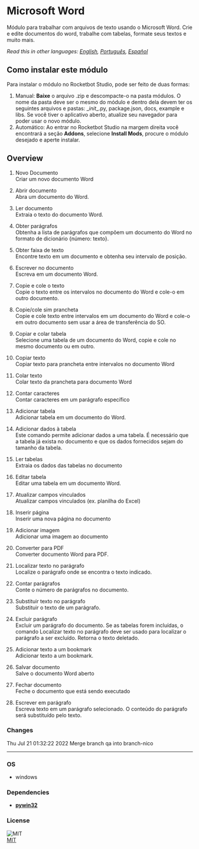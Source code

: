 



# Microsoft Word
  
Módulo para trabalhar com arquivos de texto usando o Microsoft Word. Crie e edite documentos do word, trabalhe com tabelas, formate seus textos e muito mais.  

*Read this in other languages: [English](README.md), [Português](README.pr.md), [Español](README.es.md)*

## Como instalar este módulo
  
Para instalar o módulo no Rocketbot Studio, pode ser feito de duas formas:
1. Manual: __Baixe__ o arquivo .zip e descompacte-o na pasta módulos. O nome da pasta deve ser o mesmo do módulo e dentro dela devem ter os seguintes arquivos e pastas: \__init__.py, package.json, docs, example e libs. Se você tiver o aplicativo aberto, atualize seu navegador para poder usar o novo módulo.
2. Automático: Ao entrar no Rocketbot Studio na margem direita você encontrará a seção **Addons**, selecione **Install Mods**, procure o módulo desejado e aperte instalar.  


## Overview


1. Novo Documento  
Criar um novo documento Word

2. Abrir documento  
Abra um documento do Word.

3. Ler documento  
Extraia o texto do documento Word.

4. Obter parágrafos  
Obtenha a lista de parágrafos que compõem um documento do Word no formato de dicionário {número: texto}.

5. Obter faixa de texto  
Encontre texto em um documento e obtenha seu intervalo de posição.

6. Escrever no documento  
Escreva em um documento Word.

7. Copie e cole o texto  
Copie o texto entre os intervalos no documento do Word e cole-o em outro documento.

8. Copie/cole sim prancheta  
Copie e cole texto entre intervalos em um documento do Word e cole-o em outro documento sem usar a área de transferência do SO.

9. Copiar e colar tabela  
Selecione uma tabela de um documento do Word, copie e cole no mesmo documento ou em outro.

10. Copiar texto  
Copiar texto para prancheta entre intervalos no documento Word

11. Colar texto  
Colar texto da prancheta para documento Word

12. Contar caracteres  
Contar caracteres em um parágrafo específico

13. Adicionar tabela  
Adicionar tabela em um documento do Word.

14. Adicionar dados à tabela  
Este comando permite adicionar dados a uma tabela. É necessário que a tabela já exista no documento e que os dados fornecidos sejam do tamanho da tabela.

15. Ler tabelas  
Extraia os dados das tabelas no documento

16. Editar tabela  
Editar uma tabela em um documento Word.

17. Atualizar campos vinculados  
Atualizar campos vinculados (ex. planilha do Excel)

18. Inserir página  
Inserir uma nova página no documento

19. Adicionar imagem  
Adicionar uma imagem ao documento

20. Converter para PDF  
Converter documento Word para PDF.

21. Localizar texto no parágrafo  
Localize o parágrafo onde se encontra o texto indicado.

22. Contar parágrafos  
Conte o número de parágrafos no documento.

23. Substituir texto no parágrafo  
Substituir o texto de um parágrafo.

24. Excluir parágrafo  
Excluir um parágrafo do documento. Se as tabelas forem incluídas, o comando Localizar texto no parágrafo deve ser usado para localizar o parágrafo a ser excluído. Retorna o texto deletado.

25. Adicionar texto a um bookmark  
Adicionar texto a um bookmark.

26. Salvar documento  
Salve o documento Word aberto

27. Fechar documento  
Feche o documento que está sendo executado

28. Escrever em parágrafo  
Escreva texto em um parágrafo selecionado. O conteúdo do parágrafo será substituído pelo texto.  



### Changes
Thu Jul 21 01:32:22 2022  Merge branch qa into branch-nico

----
### OS

- windows

### Dependencies
- [**pywin32**](https://pypi.org/project/pywin32/)
### License
  
![MIT](https://camo.githubusercontent.com/107590fac8cbd65071396bb4d04040f76cde5bde/687474703a2f2f696d672e736869656c64732e696f2f3a6c6963656e73652d6d69742d626c75652e7376673f7374796c653d666c61742d737175617265)  
[MIT](http://opensource.org/licenses/mit-license.ph)